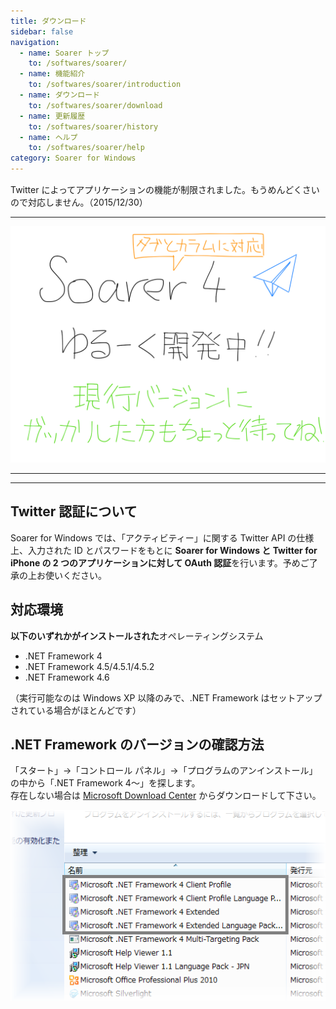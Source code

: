 ```yaml
---
title: ダウンロード
sidebar: false
navigation:
  - name: Soarer トップ
    to: /softwares/soarer/
  - name: 機能紹介
    to: /softwares/soarer/introduction
  - name: ダウンロード
    to: /softwares/soarer/download
  - name: 更新履歴
    to: /softwares/soarer/history
  - name: ヘルプ
    to: /softwares/soarer/help
category: Soarer for Windows
---
```

<div class="text-center alert alert-danger" style="margin-top: 15px">

Twitter によってアプリケーションの機能が制限されました。もうめんどくさいので対応しません。（2015/12/30）
</div>

---
<div class="text-center">

![](../../media/release_notice.png)
</div>

---
<div class="download-container">
<soarer-download />
</div>
<div class="clearfix"></div>

---

## Twitter 認証について

Soarer for Windows では、「アクティビティー」に関する Twitter API の仕様上、入力された ID とパスワードをもとに **Soarer for Windows と Twitter for iPhone の 2 つのアプリケーションに対して OAuth 認証**を行います。予めご了承の上お使いください。

## 対応環境

**以下のいずれかがインストールされた**オペレーティングシステム

- .NET Framework 4
- .NET Framework 4.5/4.5.1/4.5.2
- .NET Framework 4.6

（実行可能なのは Windows XP 以降のみで、.NET Framework はセットアップされている場合がほとんどです）

## .NET Framework のバージョンの確認方法

「スタート」→「コントロール パネル」→「プログラムのアンインストール」の中から「.NET Framework 4～」を探します。  
存在しない場合は [Microsoft Download Center](https://www.microsoft.com/ja-jp/download/details.aspx?id=48130) からダウンロードして下さい。

![](../../media/framework.png)
